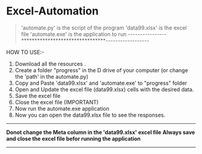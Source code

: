 # Excel-Automation

> 'automate.py' is the script of the program
> 'data99.xlsx' is the excel file 
> 'automate.exe' is the application to run 
----------------********************************------------------

HOW TO USE:-
1) Download all the resources .
2) Create a folder "progress" in the D drive of your computer (or change the 'path' in the automate.py)
3) Copy and Paste 'data99.xlsx' and 'automate.exe' to "progress" folder
4) Open and Update the excel file (data99.xlsx) cells with the desired data.
5) Save the excel file
6) Close the excel file (IMPORTANT)
7) Now run the automate.exe application
8) Now you can open the data99.xlsx file to see the responses.

________________________________________________________________________

**Donot change the Meta column in the 'data99.xlsx' excel file**
**Always save and close the excel file befor running the application**
________________________________________________________________________

